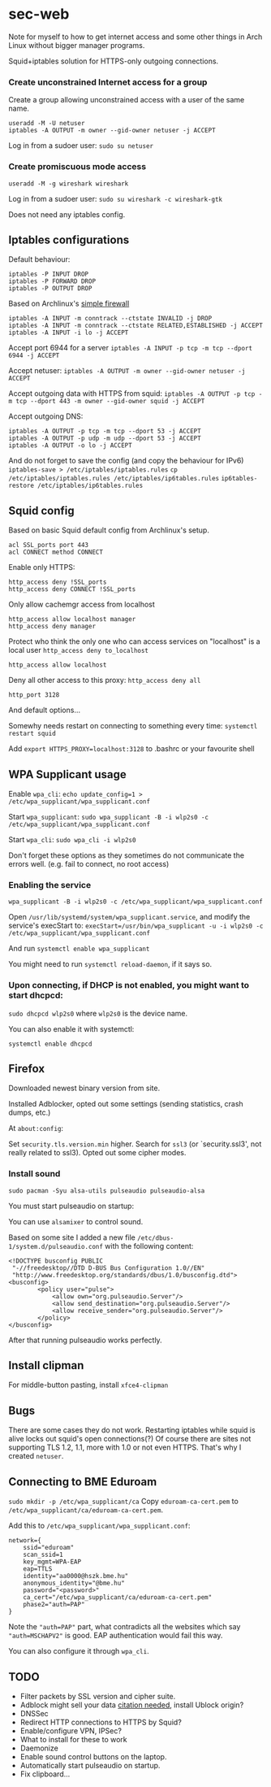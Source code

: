 # sec-web

Note for myself to how to get internet access and some other things in Arch Linux without bigger manager programs.

Squid+iptables solution for HTTPS-only outgoing connections.

### Create unconstrained Internet access for a group

Create a group allowing unconstrained access with a user of the same name.

```
useradd -M -U netuser
iptables -A OUTPUT -m owner --gid-owner netuser -j ACCEPT
```

Log in from a sudoer user: `sudo su netuser`

### Create promiscuous mode access

```
useradd -M -g wireshark wireshark
```

Log in from a sudoer user: `sudo su wireshark -c wireshark-gtk`

Does not need any iptables config.

## Iptables configurations

Default behaviour:

```
iptables -P INPUT DROP
iptables -P FORWARD DROP
iptables -P OUTPUT DROP
```

Based on Archlinux's [simple firewall](https://wiki.archlinux.org/index.php/Simple_stateful_firewall)

```
iptables -A INPUT -m conntrack --ctstate INVALID -j DROP
iptables -A INPUT -m conntrack --ctstate RELATED,ESTABLISHED -j ACCEPT
iptables -A INPUT -i lo -j ACCEPT
```

Accept port 6944 for a server
`iptables -A INPUT -p tcp -m tcp --dport 6944 -j ACCEPT`

Accept netuser:
`iptables -A OUTPUT -m owner --gid-owner netuser -j ACCEPT`

Accept outgoing data with HTTPS from squid:
`iptables -A OUTPUT -p tcp -m tcp --dport 443 -m owner --gid-owner squid -j ACCEPT`

Accept outgoing DNS:
```
iptables -A OUTPUT -p tcp -m tcp --dport 53 -j ACCEPT
iptables -A OUTPUT -p udp -m udp --dport 53 -j ACCEPT
iptables -A OUTPUT -o lo -j ACCEPT
```

And do not forget to save the config (and copy the behaviour for IPv6)
`iptables-save > /etc/iptables/iptables.rules`
`cp /etc/iptables/iptables.rules /etc/iptables/ip6tables.rules`
`ip6tables-restore /etc/iptables/ip6tables.rules`

## Squid config

Based on basic Squid default config from Archlinux's setup.

```
acl SSL_ports port 443
acl CONNECT method CONNECT
```

Enable only HTTPS:
```
http_access deny !SSL_ports
http_access deny CONNECT !SSL_ports
```

Only allow cachemgr access from localhost
```
http_access allow localhost manager
http_access deny manager
```

Protect who think the only one who can access services on "localhost" is a local user
`http_access deny to_localhost`

`http_access allow localhost`

Deny all other access to this proxy:
`http_access deny all`

`http_port 3128`

And default options...

Somewhy needs restart on connecting to something every time:
`systemctl restart squid`

Add `export HTTPS_PROXY=localhost:3128` to .bashrc or your favourite shell

## WPA Supplicant usage

Enable `wpa_cli`:
`echo update_config=1 > /etc/wpa_supplicant/wpa_supplicant.conf`

Start `wpa_supplicant`:
`sudo wpa_supplicant -B -i wlp2s0 -c /etc/wpa_supplicant/wpa_supplicant.conf`

Start `wpa_cli`:
`sudo wpa_cli -i wlp2s0`

Don't forget these options as they sometimes do not communicate the errors well. (e.g. fail to connect, no root access)


### Enabling the service

`wpa_supplicant -B -i wlp2s0 -c /etc/wpa_supplicant/wpa_supplicant.conf`

Open `/usr/lib/systemd/system/wpa_supplicant.service`, and modify the service's execStart to:
`execStart=/usr/bin/wpa_supplicant -u -i wlp2s0 -c /etc/wpa_supplicant/wpa_supplicant.conf`

And run `systemctl enable wpa_supplicant`

You might need to run `systemctl reload-daemon`, if it says so.

### Upon connecting, if DHCP is not enabled, you might want to start dhcpcd:

`sudo dhcpcd wlp2s0` where `wlp2s0` is the device name.

You can also enable it with systemctl:

`systemctl enable dhcpcd`

## Firefox

Downloaded newest binary version from site.

Installed Adblocker, opted out some settings (sending statistics, crash dumps, etc.)

At `about:config`:

Set `security.tls.version.min` higher.
Search for `ssl3` (or `security.ssl3', not really related to ssl3). Opted out some cipher modes.

### Install sound

`sudo pacman -Syu alsa-utils pulseaudio pulseaudio-alsa`

You must start pulseaudio on startup:

You can use `alsamixer` to control sound.

Based on some site I added a new file `/etc/dbus-1/system.d/pulseaudio.conf`
with the following content:
```
<!DOCTYPE busconfig PUBLIC
 "-//freedesktop//DTD D-BUS Bus Configuration 1.0//EN"
 "http://www.freedesktop.org/standards/dbus/1.0/busconfig.dtd">
<busconfig>
        <policy user="pulse">
            <allow own="org.pulseaudio.Server"/>
            <allow send_destination="org.pulseaudio.Server"/>
            <allow receive_sender="org.pulseaudio.Server"/>
        </policy>
</busconfig>
```

After that running pulseaudio works perfectly.

## Install clipman

For middle-button pasting, install `xfce4-clipman`

## Bugs

There are some cases they do not work.
Restarting iptables while squid is alive locks out squid's open connections(?)
Of course there are sites not supporting TLS 1.2, 1.1, more with 1.0 or not even HTTPS. That's why I created `netuser`.

## Connecting to BME Eduroam

`sudo mkdir -p /etc/wpa_supplicant/ca`
Copy `eduroam-ca-cert.pem` to `/etc/wpa_supplicant/ca/eduroam-ca-cert.pem`.

Add this to `/etc/wpa_supplicant/wpa_supplicant.conf`:
```
network={
	ssid="eduroam"
	scan_ssid=1
	key_mgmt=WPA-EAP
	eap=TTLS
	identity="aa0000@hszk.bme.hu"
	anonymous_identity="@bme.hu"
	password="<password>"
	ca_cert="/etc/wpa_supplicant/ca/eduroam-ca-cert.pem"
	phase2="auth=PAP"
}
```

Note the `"auth=PAP"` part, what contradicts all the websites which say `"auth=MSCHAPV2"` is good. EAP authentication would fail this way.

You can also configure it through `wpa_cli`.

## TODO

- Filter packets by SSL version and cipher suite.
- Adblock might sell your data [citation needed](), install Ublock origin?
- DNSSec
- Redirect HTTP connections to HTTPS by Squid?
- Enable/configure VPN, IPSec?
- What to install for these to work
- Daemonize
- Enable sound control buttons on the laptop.
- Automatically start pulseaudio on startup.
- Fix clipboard...
